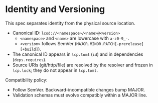 # Identity and Versioning

This spec separates identity from the physical source location.

- Canonical ID: `lcod://<namespace>/<name>@<version>`
  - `<namespace>` and `<name>` are lowercase with `a-z0-9_-`.
  - `<version>` follows SemVer (`MAJOR.MINOR.PATCH[-prerelease][+build]`).
- The canonical ID appears in `lcp.toml` (`id`) and in dependencies (`deps.requires`).
- Source URIs (git/http/file) are resolved by the resolver and frozen in `lcp.lock`; they do not appear in `lcp.toml`.

Compatibility policy:
- Follow SemVer. Backward-incompatible changes bump MAJOR.
- Validation schemas must evolve compatibly within a MAJOR line.


